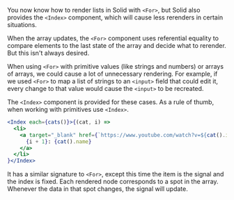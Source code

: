 You now know how to render lists in Solid with `<For>`, but Solid also provides the `<Index>` component, which will cause less rerenders in certain situations.

When the array updates, the `<For>` component uses referential equality to compare elements to the last state of the array and decide what to rerender. But this isn't always desired.

When using `<For>` with primitive values (like strings and numbers) or arrays of arrays, we could cause a lot of unnecessary rendering. For example, if we used `<For>` to map a list of strings to an `<input>` field that could edit it, every change to that value would cause the `<input>` to be recreated. 

The `<Index>` component is provided for these cases. As a rule of thumb, when working with primitives use `<Index>`. 

```jsx
<Index each={cats()}>{(cat, i) =>
  <li>
    <a target="_blank" href={`https://www.youtube.com/watch?v=${cat().id}`}>
      {i + 1}: {cat().name}
    </a>
  </li>
}</Index>
```

 It has a similar signature to `<For>`, except this time the item is the signal and the index is fixed. Each rendered node corresponds to a spot in the array. Whenever the data in that spot changes, the signal will update.
 




